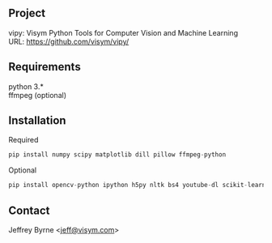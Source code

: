 Project
-------------------
vipy: Visym Python Tools for Computer Vision and Machine Learning  
URL: https://github.com/visym/vipy/  


Requirements
-------------------
python 3.*  
ffmpeg (optional)  


Installation
-------------------

Required
```python
pip install numpy scipy matplotlib dill pillow ffmpeg-python
```

Optional
```python
pip install opencv-python ipython h5py nltk bs4 youtube-dl scikit-learn flickrapi dropbox torch
```

Contact
-------------------
Jeffrey Byrne <<jeff@visym.com>>




